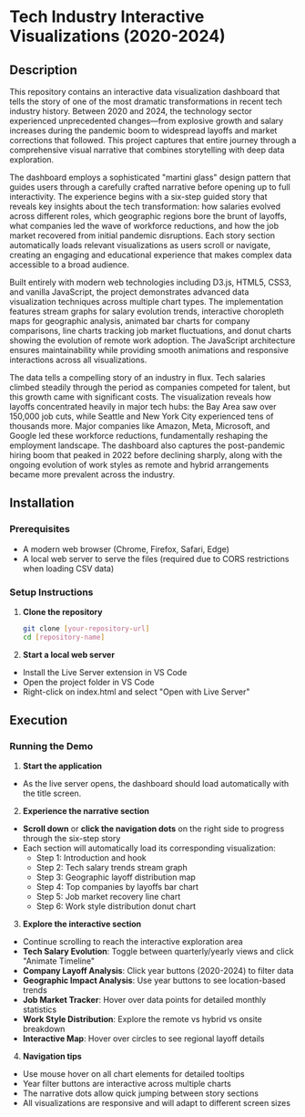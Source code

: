 # Tech Industry Interactive Visualizations (2020-2024)

## Description

This repository contains an interactive data visualization dashboard that tells the story of one of the most dramatic transformations in recent tech industry history. Between 2020 and 2024, the technology sector experienced unprecedented changes—from explosive growth and salary increases during the pandemic boom to widespread layoffs and market corrections that followed. This project captures that entire journey through a comprehensive visual narrative that combines storytelling with deep data exploration.

The dashboard employs a sophisticated "martini glass" design pattern that guides users through a carefully crafted narrative before opening up to full interactivity. The experience begins with a six-step guided story that reveals key insights about the tech transformation: how salaries evolved across different roles, which geographic regions bore the brunt of layoffs, what companies led the wave of workforce reductions, and how the job market recovered from initial pandemic disruptions. Each story section automatically loads relevant visualizations as users scroll or navigate, creating an engaging and educational experience that makes complex data accessible to a broad audience.

Built entirely with modern web technologies including D3.js, HTML5, CSS3, and vanilla JavaScript, the project demonstrates advanced data visualization techniques across multiple chart types. The implementation features stream graphs for salary evolution trends, interactive choropleth maps for geographic analysis, animated bar charts for company comparisons, line charts tracking job market fluctuations, and donut charts showing the evolution of remote work adoption. The  JavaScript architecture ensures maintainability while providing smooth animations and responsive interactions across all visualizations.

The data tells a compelling story of an industry in flux. Tech salaries climbed steadily through the period as companies competed for talent, but this growth came with significant costs. The visualization reveals how layoffs concentrated heavily in major tech hubs: the Bay Area saw over 150,000 job cuts, while Seattle and New York City experienced tens of thousands more. Major companies like Amazon, Meta, Microsoft, and Google led these workforce reductions, fundamentally reshaping the employment landscape. The dashboard also captures the post-pandemic hiring boom that peaked in 2022 before declining sharply, along with the ongoing evolution of work styles as remote and hybrid arrangements became more prevalent across the industry.

## Installation

### Prerequisites
- A modern web browser (Chrome, Firefox, Safari, Edge)
- A local web server to serve the files (required due to CORS restrictions when loading CSV data)

### Setup Instructions

1. **Clone the repository**
   ```bash
   git clone [your-repository-url]
   cd [repository-name]
2. **Start a local web server**
- Install the Live Server extension in VS Code
- Open the project folder in VS Code
- Right-click on index.html and select "Open with Live Server"

## Execution

### Running the Demo

1. **Start the application**
  - As the live server opens, the dashboard should load automatically with the title screen. 

2. **Experience the narrative section**
  - **Scroll down** or **click the navigation dots** on the right side to progress through the six-step story
  - Each section will automatically load its corresponding visualization:
    - Step 1: Introduction and hook
    - Step 2: Tech salary trends stream graph
    - Step 3: Geographic layoff distribution map
    - Step 4: Top companies by layoffs bar chart
    - Step 5: Job market recovery line chart
    - Step 6: Work style distribution donut chart

3. **Explore the interactive section**
  - Continue scrolling to reach the interactive exploration area
  - **Tech Salary Evolution**: Toggle between quarterly/yearly views and click "Animate Timeline"
  - **Company Layoff Analysis**: Click year buttons (2020-2024) to filter data
  - **Geographic Impact Analysis**: Use year buttons to see location-based trends
  - **Job Market Tracker**: Hover over data points for detailed monthly statistics
  - **Work Style Distribution**: Explore the remote vs hybrid vs onsite breakdown
  - **Interactive Map**: Hover over circles to see regional layoff details

4. **Navigation tips**
  - Use mouse hover on all chart elements for detailed tooltips
  - Year filter buttons are interactive across multiple charts
  - The narrative dots allow quick jumping between story sections
  - All visualizations are responsive and will adapt to different screen sizes